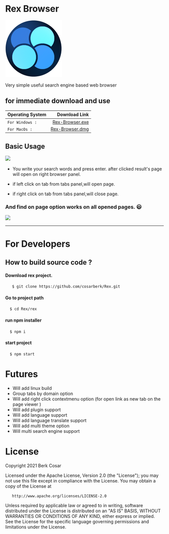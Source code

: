 # Rex Browser

![](https://github.com/cosarberk/Rex/blob/main/REX/designs/rex_180X180.png)


Very simple useful search engine based web browser


## for immediate download and use

|  Operating System   |  Download Link 
| -------------- | -------:|
| `For Windows :` |  [Rex-Browser.exe](https://berkcosar.com/downloads/Rex-Browser-v1.0.0-2021.exe) |
| `For MacOs :`   |  [Rex-Browser.dmg](https://berkcosar.com/downloads/Rex-Browser-v1.0.0-2021.dmg) |

## Basic Usage

![](https://github.com/cosarberk/Rex/blob/main/REX/designs/rexusage.gif)

- You write your search words and press enter. after clicked result's page will open on right browser panel.

- if left click on tab from tabs panel,will open page.
- if right click on tab from tabs panel,will close page.

### And find on page option works on all opened pages. :smiley:


![](https://github.com/cosarberk/Rex/blob/main/REX/designs/rexfind.gif)


----------------------

# For Developers

## How to build source code ?

#### Download rex project.

 ```
    $ git clone https://github.com/cosarberk/Rex.git
```

#### Go to project path

 ``` 
   $ cd Rex/rex 
```

#### run npm installer 

 ``` 
   $ npm i
```

#### start project

 ``` 
   $ npm start
```


# Futures

- Will add linux build
- Group tabs by domain option
- Will add right click contextmenu option (for open link as new tab on the page viewer )
- Will add plugin support
- Will add language support
- Will add language translate support
- Will add multi theme option
- Will multi search engine support


# License

  Copyright 2021 Berk Cosar

   Licensed under the Apache License, Version 2.0 (the "License");
   you may not use this file except in compliance with the License.
   You may obtain a copy of the License at

       http://www.apache.org/licenses/LICENSE-2.0

   Unless required by applicable law or agreed to in writing, software
   distributed under the License is distributed on an "AS IS" BASIS,
   WITHOUT WARRANTIES OR CONDITIONS OF ANY KIND, either express or implied.
   See the License for the specific language governing permissions and
   limitations under the License.
